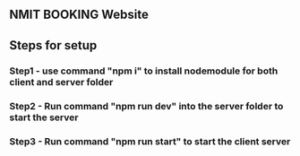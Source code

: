 ## NMIT BOOKING Website

## Steps for setup

### Step1 - use command "npm i" to install nodemodule for both client and server folder
### Step2 - Run command "npm run dev" into the server folder to start the server
### Step3 - Run command "npm run start" to start the client server

